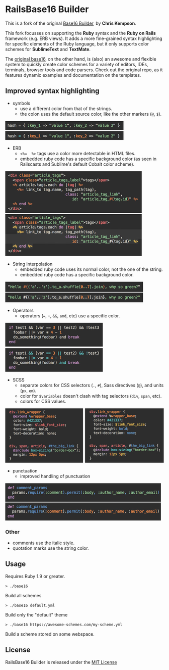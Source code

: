 # RailsBase16 Builder
This is a fork of the original [Base16 Builder](https://github.com/chriskempson/base16-builder), by **Chris Kempson**.  

This fork focusses on supporting the **Ruby** syntax and the **Ruby on Rails** framework (e.g. ERB views).
It adds a more fine-grained syntax highlighting for specific elements of the Ruby language, but it only supports color schemes for **SublimeText** and **TextMate**.  

The [original base16](https://github.com/chriskempson/base16), on the other hand, is (also) an awesome and flexible system to quickly create color schemes for a variety of editors, IDEs, terminals, browser tools and code parsers. Check out the original repo, as it features dynamic examples and documentation on the templates.  


## Improved syntax highlighting

* symbols
    * use a different color from that of the strings.
    * the colon uses the default source color, like the other markers (`@`, `$`).

![symbols](https://github.com/tompave/RailsBase16-builder/raw/master/images/symbols.jpg)

* ERB
    * `<%=  %>` tags use a color more detectable in HTML files.
    * embedded ruby code has a specific background color (as seen in Railscasts and Sublime's default Cobalt color scheme).

![symbols](https://github.com/tompave/RailsBase16-builder/raw/master/images/ERB.jpg)

* String Interpolation
    * embedded ruby code uses its normal color, not the one of the string.
    * embedded ruby code has a specific background color.

![symbols](https://github.com/tompave/RailsBase16-builder/raw/master/images/strings.jpg)

* Operators
    * operators (`=`, `+`, `&&`, `and`, etc) use a specific color.

![symbols](https://github.com/tompave/RailsBase16-builder/raw/master/images/operators.jpg)

* SCSS
    * separate colors for CSS selectors (`.`, `#`), Sass directives (`@`), and units (`px`, `em`).
    * color for `$variables` doesn't clash with tag selectors (`div`, `span`, etc).
    * colors for CSS values.

![symbols](https://github.com/tompave/RailsBase16-builder/raw/master/images/scss.jpg)

* punctuation
    * improved handling of punctuation

![symbols](https://github.com/tompave/RailsBase16-builder/raw/master/images/punctuation.jpg)


### Other

* comments use the italic style.
* quotation marks use the string color.


## Usage

Requires Ruby 1.9 or greater.

    > ./base16
Build all schemes

    > ./base16 default.yml
Build only the "default" theme

    > ./base16 https://awesome-schemes.com/my-scheme.yml
Build a scheme stored on some webspace.


## License
RailsBase16 Builder is released under the [MIT License](https://github.com/tompave/RailsBase16-builder/blob/master/LICENSE.md)
